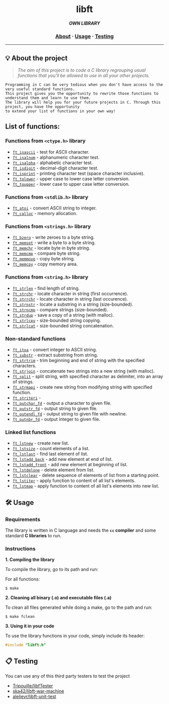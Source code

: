 <h1 align="center">
	libft
</h1>

<p align="center">
	<b><i>OWN LIBRARY</i></b><br>
</p>

<h3 align="center">
	<a href="#%EF%B8%8F-about">About</a>
	<span> · </span>
	<a href="#%EF%B8%8F-usage">Usage</a>
	<span> · </span>
	<a href="#-testing">Testing</a>
</h3>

---

## 💡 About the project

> _The aim of this project is to code a C library regrouping usual functions that you'll be allowed to use in all your other projects._

	Programming in C can be very tedious when you don't have access to the very useful standard functions.
	This project gives you the opportunity to rewrite those functions to understand them and learn to use them.
	The library will help you for your future projects in C. Through this project, you have the opportunity
	to extend your list of functions in your own way!

## List of functions:

### Functions from `<ctype.h>` library

* [`ft_isascii`](sources/ft_isascii.c)			- test for ASCII character.
* [`ft_isalnum`](sources/ft_isalnum.c)			- alphanumeric character test.
* [`ft_isalpha`](sources/ft_isalpha.c)			- alphabetic character test.
* [`ft_isdigit`](sources/ft_isdigit.c)			- decimal-digit character test.
* [`ft_isprint`](sources/ft_isprint.c)			- printing character test (space character inclusive).
* [`ft_tolower`](sources/ft_tolower.c)			- upper case to lower case letter conversion.
* [`ft_toupper`](sources/ft_toupper.c)			- lower case to upper case letter conversion.

### Functions from `<stdlib.h>` library

* [`ft_atoi`](sources/ft_atoi.c)		- convert ASCII string to integer.
* [`ft_calloc`](sources/ft_calloc.c)	- memory allocation.

### Functions from `<strings.h>` library

* [`ft_bzero`](sources/ft_bzero.c)		- write zeroes to a byte string.
* [`ft_memset`](sources/ft_memset.c)		- write a byte to a byte string.
* [`ft_memchr`](sources/ft_memchr.c)		- locate byte in byte string.
* [`ft_memcmp`](sources/ft_memcmp.c)		- compare byte string.
* [`ft_memmove`](sources/ft_memmove.c)	- copy byte string.
* [`ft_memcpy`](sources/ft_memcpy.c)		- copy memory area.

### Functions from `<string.h>` library

* [`ft_strlen`](sources/ft_strlen.c)				- find length of string.
* [`ft_strchr`](sources/ft_strchr.c)				- locate character in string (first occurrence).
* [`ft_strrchr`](sources/ft_strrchr.c)			- locate character in string (last occurence).
* [`ft_strnstr`](sources/ft_strnstr.c)			- locate a substring in a string (size-bounded).
* [`ft_strncmp`](sources/ft_strncmp.c) 			- compare strings (size-bounded).
* [`ft_strdup`](sources/ft_strdup.c)				- save a copy of a string (with malloc).
* [`ft_strlcpy`](sources/ft_strlcpy.c)			- size-bounded string copying.
* [`ft_strlcat`](sources/ft_strlcat.c)			- size-bounded string concatenation.

### Non-standard functions

* [`ft_itoa`](sources/ft_itoa.c)					- convert integer to ASCII string.
* [`ft_substr`](sources/ft_substr.c)				- extract substring from string.
* [`ft_strtrim`](sources/ft_strtrim.c)			- trim beginning and end of string with the specified characters.
* [`ft_strjoin`](sources/ft_strjoin.c)			- concatenate two strings into a new string (with malloc).
* [`ft_split`](sources/ft_split.c)				- split string, with specified character as delimiter, into an array of strings.
* [`ft_strmapi`](sources/ft_strmapi.c)			- create new string from modifying string with specified function.
* [`ft_striteri`](sources/ft_striteri.c)			- 
* [`ft_putchar_fd`](sources/ft_putchar_fd.c)		- output a character to given file.
* [`ft_putstr_fd`](sources/ft_putstr_fd.c)		- output string to given file.
* [`ft_putendl_fd`](sources/ft_putendl_fd.c)		- output string to given file with newline.
* [`ft_putnbr_fd`](sources/ft_putnbr_fd.c)		- output integer to given file.

### Linked list functions

* [`ft_lstnew`](sources/ft_lstnew.c)				- create new list.
* [`ft_lstsize`](sources/ft_lstsize.c)			- count elements of a list.
* [`ft_lstlast`](sources/ft_lstlast.c)			- find last element of list.
* [`ft_lstadd_back`](sources/ft_lstadd_back.c)	- add new element at end of list.
* [`ft_lstadd_front`](sources/ft_lstadd_front.c)	- add new element at beginning of list.
* [`ft_lstdelone`](sources/ft_lstdelone.c)		- delete element from list.
* [`ft_lstclear`](sources/ft_lstclear.c)			- delete sequence of elements of list from a starting point.
* [`ft_lstiter`](sources/ft_lstiter.c)			- apply function to content of all list's elements.
* [`ft_lstmap`](sources/ft_lstmap.c)				- apply function to content of all list's elements into new list.


## 🛠️ Usage

### Requirements

The library is written in C language and needs the **`cc` compiler** and some standard **C libraries** to run.

### Instructions

**1. Compiling the library**

To compile the library, go to its path and run:

For all functions:

```shell
$ make
```

**2. Cleaning all binary (.o) and executable files (.a)**

To clean all files generated while doing a make, go to the path and run:

```shell
$ make fclean
```

**3. Using it in your code**

To use the library functions in your code, simply include its header:

```C
#include "libft.h"
```

## 📋 Testing

You can use any of this third party testers to test the project


* [Tripouille/libfTester](https://github.com/Tripouille/libftTester)
* [ska42/libft-war-machine](https://github.com/ska42/libft-war-machine)
* [alelievr/libft-unit-test](https://github.com/alelievr/libft-unit-test)
